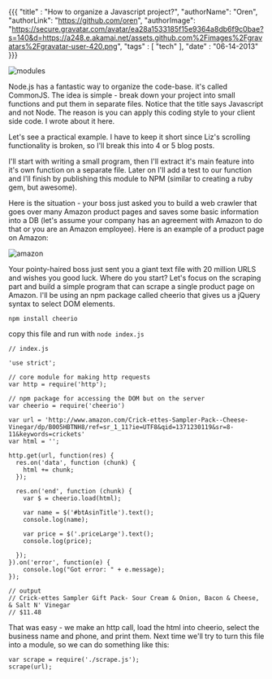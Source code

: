 {{{
  "title" : "How to organize a Javascript project?",
  "authorName": "Oren",
  "authorLink": "https://github.com/oren",
  "authorImage": "https://secure.gravatar.com/avatar/ea28a1533185f15e9364a8db6f9c0bae?s=140&d=https://a248.e.akamai.net/assets.github.com%2Fimages%2Fgravatars%2Fgravatar-user-420.png",
  "tags" : [ "tech" ],
  "date" : "06-14-2013"
}}}

![modules](http://trustonteachestech.files.wordpress.com/2013/05/lego-bricks.jpg)

Node.js has a fantastic way to organize the code-base. it's called CommonJS.
The idea is simple - break down your project into small functions and put them in separate files.
Notice that the title says Javascript and not Node. The reason is you can apply this coding style to your client side code.
I wrote about it here.

Let's see a practical example. I have to keep it short since Liz's scrolling functionality is broken, so I'll break this into 4 or 5 blog posts.

I'll start with writing a small program, then I'll extract it's main feature into it's own function on a separate file.
Later on I'll add a test to our function and I'll finish by publishing this module to NPM (similar to creating a ruby gem, but awesome).

Here is the situation - your boss just asked you to build a web crawler that goes over many Amazon product pages and saves some basic information into a DB (let's assume your company has an agreement with Amazon to do that or you are an Amazon employee). Here is an example of a product page on Amazon:

![amazon](http://i.imgur.com/jAfIhGh.png)

Your pointy-haired boss just sent you a giant text file with 20 million URLS and wishes you good luck.
Where do you start? Let's focus on the scraping part and build a simple program that can scrape a single product page on Amazon.
I'll be using an npm package called cheerio that gives us a jQuery syntax to select DOM elements.

`npm install cheerio`

copy this file and run with `node index.js`

    // index.js

    'use strict';

    // core module for making http requests
    var http = require('http');

    // npm package for accessing the DOM but on the server
    var cheerio = require('cheerio')

    var url = 'http://www.amazon.com/Crick-ettes-Sampler-Pack--Cheese-Vinegar/dp/B005HBTNH8/ref=sr_1_11?ie=UTF8&qid=1371230119&sr=8-11&keywords=crickets'
    var html = '';

    http.get(url, function(res) {
      res.on('data', function (chunk) {
        html += chunk;
      });

      res.on('end', function (chunk) {
        var $ = cheerio.load(html);

        var name = $('#btAsinTitle').text();
        console.log(name);

        var price = $('.priceLarge').text();
        console.log(price);

      });
    }).on('error', function(e) {
        console.log("Got error: " + e.message);
    });

    // output
    // Crick-ettes Sampler Gift Pack- Sour Cream & Onion, Bacon & Cheese, & Salt N' Vinegar
    // $11.48

That was easy - we make an http call, load the html into cheerio, select the business name and phone, and print them.  Next time we'll try to turn this file into a module, so we can do something like this:

    var scrape = require('./scrape.js');
    scrape(url);

